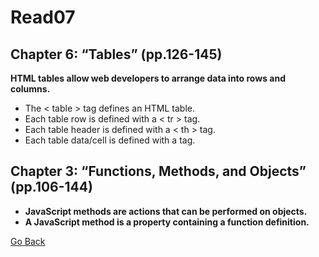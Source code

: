 # Read07

## Chapter 6: “Tables” (pp.126-145)
**HTML tables allow web developers to arrange data into rows and columns.**
- The < table > tag defines an HTML table.
- Each table row is defined with a < tr > tag. 
- Each table header is defined with a < th > tag.
- Each table data/cell is defined with a <td> tag.

## Chapter 3: “Functions, Methods, and Objects” (pp.106-144)
- **JavaScript methods are actions that can be performed on objects.**
- **A JavaScript method is a property containing a function definition.**

[Go Back ](README.md)

